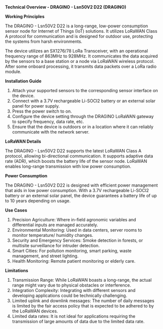 **Technical Overview - DRAGINO - Lsn50V2 D22 (DRAGINO)**

**Working Principles**

The DRAGINO - Lsn50V2 D22 is a long-range, low-power consumption sensor node for Internet of Things (IoT) solutions. It utilizes LoRaWAN Class A protocol for communication and is designed for outdoor use, protecting the systems from harsh environments.

The device utilizes an SX1276/78 LoRa Transceiver, with an operational frequency range of 863MHz to 928MHz. It communicates the data acquired by the sensors to a base station or a node via LoRaWAN wireless protocol. After some onboard processing, it transmits data packets over a LoRa radio module. 

**Installation Guide**

1. Attach your supported sensors to the corresponding sensor interface on the device.
2. Connect with a 3.7V rechargeable Li-SOCI2 battery or an external solar panel for power supply.
3. Press the power switch to on.
4. Configure the device setting through the DRAGINO LoRaWAN gateway to specify frequency, data rate, etc.
5. Ensure that the device is outdoors or in a location where it can reliably communicate with the network server.

**LoRaWAN Details**

The DRAGINO - Lsn50V2 D22 supports the latest LoRaWAN Class A protocol, allowing bi-directional communication. It supports adaptive data rate (ADR), which boosts the battery life of the sensor node. LoRaWAN enables long-range transmission with low power consumption. 

**Power Consumption**

The DRAGINO - Lsn50V2 D22 is designed with efficient power management that aids in low power consumption. With a 3.7V rechargeable Li-SOCI2 battery or an external solar panel, the device guarantees a battery life of up to 10 years depending on usage.

**Use Cases**

1. Precision Agriculture: Where in-field agronomic variables and differential inputs are managed accurately.
2. Environmental Monitoring: Used in data centers, server rooms to monitor temperature/ humidity changes.
3. Security and Emergency Services: Smoke detection in forests, or multisite surveillance for intruder detection.
4. Smart Cities: For pollution monitoring, smart parking, waste management, and street lighting.
5. Health Monitoring: Remote patient monitoring or elderly care.

**Limitations**

1. Transmission Range: While LoRaWAN boasts a long-range, the actual range might vary due to physical obstacles or interference.
2. Integration Complexity: Integrating with different sensors and developing applications could be technically challenging.
3. Limited uplink and downlink messages: The number of daily messages is limited by the fair access policy that is expected to be adhered to by the LoRaWAN devices.
4. Limited data rates: It is not ideal for applications requiring the transmission of large amounts of data due to the limited data rate.